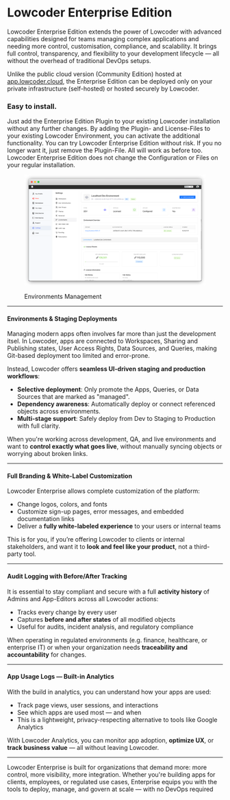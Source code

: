 # Lowcoder Enterprise Edition

Lowcoder Enterprise Edition extends the power of Lowcoder with advanced capabilities designed for teams managing complex applications and needing more control, customisation, compliance, and scalability. It brings full control, transparency, and flexibility to your development lifecycle — all without the overhead of traditional DevOps setups.

Unlike the public cloud version (Community Edition) hosted at [app.lowcoder.cloud](https://app.lowcoder.cloud), the Enterprise Edition can be deployed only on your private infrastructure (self-hosted) or hosted securely by Lowcoder.

### Easy to install.

Just add the Enterprise Edition Plugin to your existing Lowcoder installation without any further changes. By adding the Plugin- and License-Files to your existing Lowcoder Environment, you can activate the additional functionality. You can try Lowcoder Enterprise Edition without risk. If you no longer want it, just remove the Plugin-File. All will work as before too. Lowcoder Enterprise Edition does not change the Configuration or Files on your regular installation.

<figure><img src="../../.gitbook/assets/frame_generic_light (2) (2).png" alt=""><figcaption><p>Environments Management</p></figcaption></figure>

***

#### Environments & Staging Deployments

Managing modern apps often involves far more than just the development itsel. In Lowcoder, apps are connected to Workspaces, Sharing and Publishing states, User Access Rights, Data Sources, and Queries, making Git-based deployment too limited and error-prone.

Instead, Lowcoder offers **seamless UI-driven staging and production workflows**:

* **Selective deployment**: Only promote the Apps, Queries, or Data Sources that are marked as "managed".
* **Dependency awareness**: Automatically deploy or connect referenced objects across environments.
* **Multi-stage support**: Safely deploy from Dev to Staging to Production with full clarity.

When you're working across development, QA, and live environments and want to **control exactly what goes live**, without manually syncing objects or worrying about broken links.

***

#### Full Branding & White-Label Customization

Lowcoder Enterprise allows complete customization of the platform:

* Change logos, colors, and fonts
* Customize sign-up pages, error messages, and embedded documentation links
* Deliver a **fully white-labeled experience** to your users or internal teams

This is for you, if you’re offering Lowcoder to clients or internal stakeholders, and want it to **look and feel like your product**, not a third-party tool.

***

#### Audit Logging with Before/After Tracking

It is essential to stay compliant and secure with a full **activity history** of Admins and App-Editors across all Lowcoder actions:

* Tracks every change by every user
* Captures **before and after states** of all modified objects
* Useful for audits, incident analysis, and regulatory compliance

When operating in regulated environments (e.g. finance, healthcare, or enterprise IT) or when your organization needs **traceability and accountability** for changes.

***

#### App Usage Logs — Built-in Analytics

With the build in analytics, you can understand how your apps are used:

* Track page views, user sessions, and interactions
* See which apps are used most — and when
* This is a lightweight, privacy-respecting alternative to tools like Google Analytics

With Lowcoder Analytics, you can monitor app adoption, **optimize UX**, or **track business value** — all without leaving Lowcoder.

***

Lowcoder Enterprise is built for organizations that demand more: more control, more visibility, more integration. Whether you're building apps for clients, employees, or regulated use cases, Enterprise equips you with the tools to deploy, manage, and govern at scale — with no DevOps required

